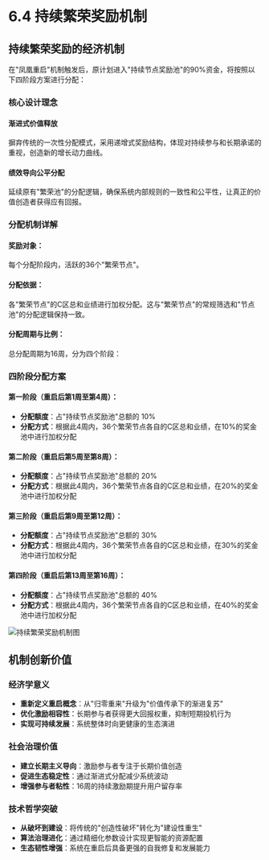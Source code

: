 # 6.4 持续繁荣奖励机制

## 持续繁荣奖励的经济机制

在"凤凰重启"机制触发后，原计划进入"持续节点奖励池"的90%资金，将按照以下四阶段方案进行分配：

### 核心设计理念

#### 渐进式价值释放

摒弃传统的一次性分配模式，采用递增式奖励结构，体现对持续参与和长期承诺的重视，创造新的增长动力曲线。

#### 绩效导向公平分配

延续原有"繁荣池"的分配逻辑，确保系统内部规则的一致性和公平性，让真正的价值创造者获得应有回报。

### 分配机制详解

#### 奖励对象：

每个分配阶段内，活跃的36个"繁荣节点"。

#### 分配依据：

各"繁荣节点"的C区总和业绩进行加权分配。这与"繁荣节点"的常规筛选和"节点池"的分配逻辑保持一致。

#### 分配周期与比例：

总分配周期为16周，分为四个阶段：

### 四阶段分配方案

#### 第一阶段（重启后第1周至第4周）：

* **分配额度**：占"持续节点奖励池"总额的 10%
* **分配方式**：根据此4周内，36个繁荣节点各自的C区总和业绩，在10%的奖金池中进行加权分配

#### 第二阶段（重启后第5周至第8周）：

* **分配额度**：占"持续节点奖励池"总额的 20%
* **分配方式**：根据此4周内，36个繁荣节点各自的C区总和业绩，在20%的奖金池中进行加权分配

#### 第三阶段（重启后第9周至第12周）：

* **分配额度**：占"持续节点奖励池"总额的 30%
* **分配方式**：根据此4周内，36个繁荣节点各自的C区总和业绩，在30%的奖金池中进行加权分配

#### 第四阶段（重启后第13周至第16周）：

* **分配额度**：占"持续节点奖励池"总额的 40%
* **分配方式**：根据此4周内，36个繁荣节点各自的C区总和业绩，在40%的奖金池中进行加权分配

![持续繁荣奖励机制图](/images/图17.svg)

## 机制创新价值

### 经济学意义

* **重新定义重启概念**：从"归零重来"升级为"价值传承下的渐进复苏"
* **优化激励相容性**：长期参与者获得更大回报权重，抑制短期投机行为
* **实现可持续发展**：系统整体时向更健康的生态演进

### 社会治理价值

* **建立长期主义导向**：激励参与者专注于长期价值创造
* **促进生态稳定性**：通过渐进式分配减少系统波动
* **增强参与者粘性**：16周的持续激励期提升用户留存率

### 技术哲学突破

* **从破坏到建设**：将传统的"创造性破坏"转化为"建设性重生"
* **算法治理进化**：通过精细化参数设计实现更智能的资源配置
* **生态韧性增强**：系统在重启后具备更强的自我修复和发展能力
